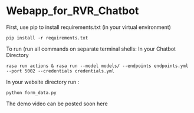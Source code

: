 # Webapp_for_RVR_Chatbot

First, use pip to install requirements.txt (in your virtual environment)
```
pip install -r requirements.txt
```
To run (run all commands on separate terminal shells: In your Chatbot Directory
```
rasa run actions & rasa run --model models/ --endpoints endpoints.yml --port 5002 --credentials credentials.yml
```
In your website directory run :
```
python form_data.py
```
The demo video can be posted soon here
